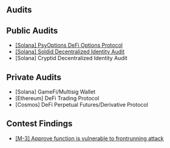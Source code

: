 ## Audits

## Public Audits

- [[Solana] PsyOptions DeFi Options Protocol](./Public%20Audits/PsyOptions.md)
- [[Solana] Soldid Decentralized Identity Audit](./Public%20Audits/Soldid.md)
- [Solana] Cryptid Decentralized Identity Audit

## Private Audits

- [Solana] GameFi/Multisig Wallet
- [Ethereum] DeFi Trading Protocol
- [Cosmos] DeFi Perpetual Futures/Derivative Protocol

## Contest Findings

- [[M-3] Approve function is vulnerable to frontrunning attack](https://github.com/sherlock-audit/2023-02-surge-judging/issues/116)
